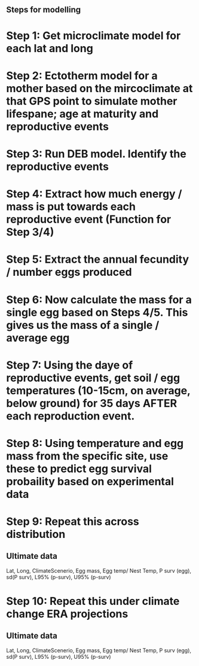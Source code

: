 ## Steps for modelling

# Step 1: Get microclimate model for each lat and long
# Step 2: Ectotherm model for a mother based on the mircoclimate at that GPS point to simulate mother lifespane; age at maturity and reproductive events
# Step 3: Run DEB model. Identify the reproductive events
# Step 4: Extract how much energy / mass is put towards each reproductive event (Function for Step 3/4)
# Step 5: Extract the annual fecundity / number eggs produced
# Step 6: Now calculate the mass for a single egg based on Steps 4/5. This gives us the mass of a single / average egg
# Step 7: Using the daye of reproductive events, get soil / egg temperatures (10-15cm, on average, below ground) for 35 days AFTER each reproduction event.
# Step 8: Using temperature and egg mass from the specific site, use these to predict egg survival probaility based on experimental data
# Step 9: Repeat this across distribution

## Ultimate data
Lat, Long, ClimateScenerio, Egg mass, Egg temp/ Nest Temp, P surv (egg), sd(P surv), L95% (p-surv), U95% (p-surv)

# Step 10: Repeat this under climate change ERA projections
## Ultimate data
Lat, Long, ClimateScenerio, Egg mass, Egg temp/ Nest Temp, P surv (egg), sd(P surv), L95% (p-surv), U95% (p-surv)


